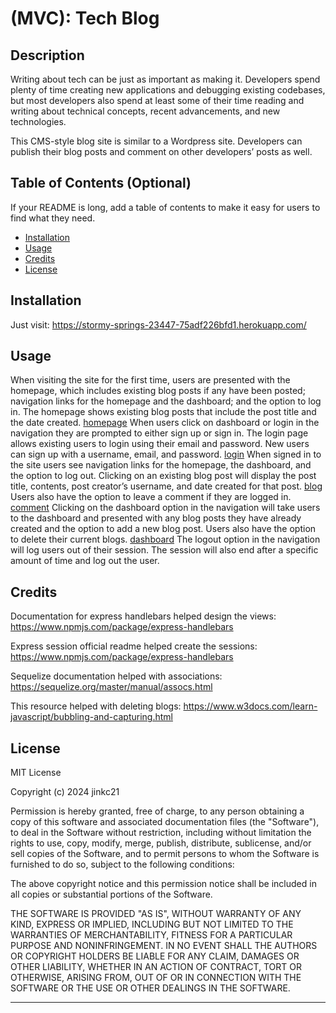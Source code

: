 # (MVC): Tech Blog

## Description

Writing about tech can be just as important as making it. Developers spend plenty of time creating new applications and debugging existing codebases, but most developers also spend at least some of their time reading and writing about technical concepts, recent advancements, and new technologies.

This CMS-style blog site is similar to a Wordpress site. Developers can publish their blog posts and comment on other developers’ posts as well.

## Table of Contents (Optional)

If your README is long, add a table of contents to make it easy for users to find what they need.

- [Installation](#installation)
- [Usage](#usage)
- [Credits](#credits)
- [License](#license)

## Installation

Just visit:
https://stormy-springs-23447-75adf226bfd1.herokuapp.com/

## Usage

When visiting the site for the first time, users are presented with the homepage, which includes existing blog posts if any have been posted; navigation links for the homepage and the dashboard; and the option to log in.
The homepage shows existing blog posts that include the post title and the date created.
[homepage](public/images/homepage.png)
When users click on dashboard or login in the navigation they are prompted to either sign up or sign in.
The login page allows existing users to login using their email and password. New users can sign up with a username, email, and password.
[login](public/images/login.png)
When signed in to the site users see navigation links for the homepage, the dashboard, and the option to log out.
Clicking on an existing blog post will display the post title, contents, post creator’s username, and date created for that post.
[blog](public/images/blog.png)
Users also have the option to leave a comment if they are logged in.
[comment](public/images/comment.png)
Clicking on the dashboard option in the navigation will take users to the dashboard and presented with any blog posts they have already created and the option to add a new blog post.
Users also have the option to delete their current blogs.
[dashboard](public/images/dashboard.png)
The logout option in the navigation will log users out of their session.
The session will also end after a specific amount of time and log out the user.

## Credits
Documentation for express handlebars helped design the views:
https://www.npmjs.com/package/express-handlebars

Express session official readme helped create the sessions:
https://www.npmjs.com/package/express-handlebars

Sequelize documentation helped with associations:
https://sequelize.org/master/manual/assocs.html

This resource helped with deleting blogs:
https://www.w3docs.com/learn-javascript/bubbling-and-capturing.html

## License

MIT License

Copyright (c) 2024 jinkc21

Permission is hereby granted, free of charge, to any person obtaining a copy
of this software and associated documentation files (the "Software"), to deal
in the Software without restriction, including without limitation the rights
to use, copy, modify, merge, publish, distribute, sublicense, and/or sell
copies of the Software, and to permit persons to whom the Software is
furnished to do so, subject to the following conditions:

The above copyright notice and this permission notice shall be included in all
copies or substantial portions of the Software.

THE SOFTWARE IS PROVIDED "AS IS", WITHOUT WARRANTY OF ANY KIND, EXPRESS OR
IMPLIED, INCLUDING BUT NOT LIMITED TO THE WARRANTIES OF MERCHANTABILITY,
FITNESS FOR A PARTICULAR PURPOSE AND NONINFRINGEMENT. IN NO EVENT SHALL THE
AUTHORS OR COPYRIGHT HOLDERS BE LIABLE FOR ANY CLAIM, DAMAGES OR OTHER
LIABILITY, WHETHER IN AN ACTION OF CONTRACT, TORT OR OTHERWISE, ARISING FROM,
OUT OF OR IN CONNECTION WITH THE SOFTWARE OR THE USE OR OTHER DEALINGS IN THE
SOFTWARE.

---
